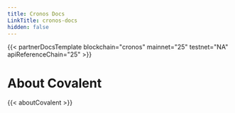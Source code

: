```yaml
---
title: Cronos Docs
LinkTitle: cronos-docs
hidden: false
---
```


{{< partnerDocsTemplate blockchain="cronos" mainnet="25" testnet="NA" apiReferenceChain="25" >}}
&nbsp;
# About Covalent
{{< aboutCovalent >}}

